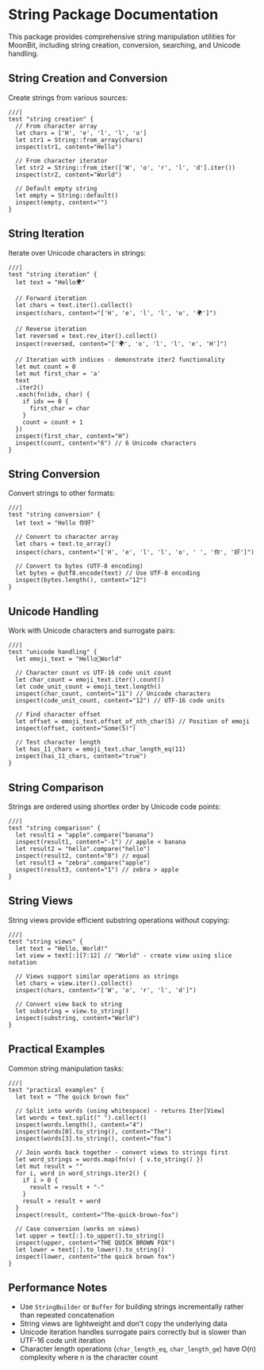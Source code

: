 # String Package Documentation

This package provides comprehensive string manipulation utilities for MoonBit, including string creation, conversion, searching, and Unicode handling.

## String Creation and Conversion

Create strings from various sources:

```moonbit
///|
test "string creation" {
  // From character array
  let chars = ['H', 'e', 'l', 'l', 'o']
  let str1 = String::from_array(chars)
  inspect(str1, content="Hello")

  // From character iterator
  let str2 = String::from_iter(['W', 'o', 'r', 'l', 'd'].iter())
  inspect(str2, content="World")

  // Default empty string
  let empty = String::default()
  inspect(empty, content="")
}
```

## String Iteration

Iterate over Unicode characters in strings:

```moonbit
///|
test "string iteration" {
  let text = "Hello🌍"

  // Forward iteration
  let chars = text.iter().collect()
  inspect(chars, content="['H', 'e', 'l', 'l', 'o', '🌍']")

  // Reverse iteration
  let reversed = text.rev_iter().collect()
  inspect(reversed, content="['🌍', 'o', 'l', 'l', 'e', 'H']")

  // Iteration with indices - demonstrate iter2 functionality
  let mut count = 0
  let mut first_char = 'a'
  text
  .iter2()
  .each(fn(idx, char) {
    if idx == 0 {
      first_char = char
    }
    count = count + 1
  })
  inspect(first_char, content="H")
  inspect(count, content="6") // 6 Unicode characters
}
```

## String Conversion

Convert strings to other formats:

```moonbit
///|
test "string conversion" {
  let text = "Hello 你好"

  // Convert to character array
  let chars = text.to_array()
  inspect(chars, content="['H', 'e', 'l', 'l', 'o', ' ', '你', '好']")

  // Convert to bytes (UTF-8 encoding)
  let bytes = @utf8.encode(text) // Use UTF-8 encoding
  inspect(bytes.length(), content="12")
}
```

## Unicode Handling

Work with Unicode characters and surrogate pairs:

```moonbit
///|
test "unicode handling" {
  let emoji_text = "Hello🤣World"

  // Character count vs UTF-16 code unit count
  let char_count = emoji_text.iter().count()
  let code_unit_count = emoji_text.length()
  inspect(char_count, content="11") // Unicode characters
  inspect(code_unit_count, content="12") // UTF-16 code units

  // Find character offset
  let offset = emoji_text.offset_of_nth_char(5) // Position of emoji
  inspect(offset, content="Some(5)")

  // Test character length
  let has_11_chars = emoji_text.char_length_eq(11)
  inspect(has_11_chars, content="true")
}
```

## String Comparison

Strings are ordered using shortlex order by Unicode code points:

```moonbit
///|
test "string comparison" {
  let result1 = "apple".compare("banana")
  inspect(result1, content="-1") // apple < banana
  let result2 = "hello".compare("hello")
  inspect(result2, content="0") // equal
  let result3 = "zebra".compare("apple")
  inspect(result3, content="1") // zebra > apple
}
```

## String Views

String views provide efficient substring operations without copying:

```moonbit
///|
test "string views" {
  let text = "Hello, World!"
  let view = text[:][7:12] // "World" - create view using slice notation

  // Views support similar operations as strings
  let chars = view.iter().collect()
  inspect(chars, content="['W', 'o', 'r', 'l', 'd']")

  // Convert view back to string
  let substring = view.to_string()
  inspect(substring, content="World")
}
```

## Practical Examples

Common string manipulation tasks:

```moonbit
///|
test "practical examples" {
  let text = "The quick brown fox"

  // Split into words (using whitespace) - returns Iter[View]
  let words = text.split(" ").collect()
  inspect(words.length(), content="4")
  inspect(words[0].to_string(), content="The")
  inspect(words[3].to_string(), content="fox")

  // Join words back together - convert views to strings first
  let word_strings = words.map(fn(v) { v.to_string() })
  let mut result = ""
  for i, word in word_strings.iter2() {
    if i > 0 {
      result = result + "-"
    }
    result = result + word
  }
  inspect(result, content="The-quick-brown-fox")

  // Case conversion (works on views)
  let upper = text[:].to_upper().to_string()
  inspect(upper, content="THE QUICK BROWN FOX")
  let lower = text[:].to_lower().to_string()
  inspect(lower, content="the quick brown fox")
}
```

## Performance Notes

- Use `StringBuilder` or `Buffer` for building strings incrementally rather than repeated concatenation
- String views are lightweight and don't copy the underlying data
- Unicode iteration handles surrogate pairs correctly but is slower than UTF-16 code unit iteration
- Character length operations (`char_length_eq`, `char_length_ge`) have O(n) complexity where n is the character count
